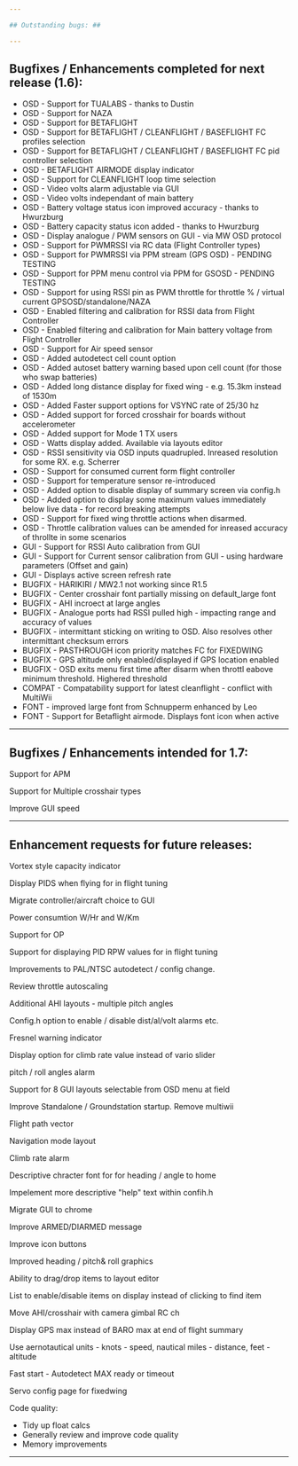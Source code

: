 ```yaml
---

## Outstanding bugs: ##

---
```


## Bugfixes / Enhancements completed for next release (1.6): ##

 * OSD    - Support for TUALABS - thanks to Dustin
 * OSD    - Support for NAZA
 * OSD    - Support for BETAFLIGHT
 * OSD    - Support for BETAFLIGHT / CLEANFLIGHT / BASEFLIGHT FC profiles selection
 * OSD    - Support for BETAFLIGHT / CLEANFLIGHT / BASEFLIGHT FC pid controller selection
 * OSD    - BETAFLIGHT AIRMODE display indicator
 * OSD    - Support for CLEANFLIGHT loop time selection
 * OSD    - Video volts alarm adjustable via GUI
 * OSD    - Video volts independant of main battery
 * OSD    - Battery voltage status icon improved accuracy - thanks to Hwurzburg
 * OSD    - Battery capacity status icon added - thanks to Hwurzburg
 * OSD    - Display analogue / PWM sensors on GUI - via MW OSD protocol
 * OSD    - Support for PWMRSSI via RC data (Flight Controller types)
 * OSD    - Support for PWMRSSI via PPM stream (GPS OSD) - PENDING TESTING
 * OSD    - Support for PPM menu control via PPM for GSOSD - PENDING TESTING
 * OSD    - Support for using RSSI pin as PWM throttle for throttle % / virtual current GPSOSD/standalone/NAZA
 * OSD    - Enabled filtering and calibration for RSSI data from Flight Controller
 * OSD    - Enabled filtering and calibration for Main battery voltage from Flight Controller
 * OSD    - Support for Air speed sensor
 * OSD    - Added autodetect cell count option 
 * OSD    - Added autoset battery warning based upon cell count (for those who swap batteries) 
 * OSD    - Added long distance display for fixed wing - e.g. 15.3km instead of 1530m 
 * OSD    - Added Faster support options for VSYNC rate of 25/30 hz
 * OSD    - Added support for forced crosshair for boards without accelerometer
 * OSD    - Added support for Mode 1 TX users
 * OSD    - Watts display added. Available via layouts editor
 * OSD    - RSSI sensitivity via OSD inputs quadrupled. Inreased resolution for some RX. e.g. Scherrer
 * OSD    - Support for consumed current form flight controller
 * OSD    - Support for temperature sensor re-introduced
 * OSD    - Added option to disable display of summary screen via config.h
 * OSD    - Added option to display some maximum values immediately below live data - for record breaking attempts
 * OSD    - Support for fixed wing throttle actions when disarmed.
 * OSD    - Throttle calibration values can be amended for inreased accuracy of throllte in some scenarios
 * GUI    - Support for RSSI Auto calibration from GUI
 * GUI    - Support for Current sensor calibration from GUI - using hardware parameters (Offset and gain) 
 * GUI    - Displays active screen refresh rate
 * BUGFIX - HARIKIRI / MW2.1 not working since R1.5
 * BUGFIX - Center crosshair font partially missing on default_large font
 * BUGFIX - AHI incroect at large angles
 * BUGFIX - Analogue ports had RSSI pulled high - impacting range and accuracy of values 
 * BUGFIX - intermittant sticking on writing to OSD. Also resolves other intermittant checksum errors
 * BUGFIX - PASTHROUGH icon priority matches FC for FIXEDWING
 * BUGFIX - GPS altitude only enabled/displayed if GPS location enabled
 * BUGFIX - OSD exits menu first time after disarm when throttl eabove minimum threshold. Highered threshold
 * COMPAT - Compatability support for latest cleanflight - conflict with MultiWii
 * FONT   - improved large font from Schnupperm enhanced by Leo
 * FONT   - Support for Betaflight airmode. Displays font icon when active

---

## Bugfixes / Enhancements intended for 1.7: ##

Support for APM

Support for Multiple crosshair types

Improve GUI speed


---

## Enhancement requests for future releases: ##

Vortex style capacity indicator

Display PIDS when flying for in flight tuning

Migrate controller/aircraft choice to GUI

Power consumtion W/Hr and W/Km 

Support for OP

Support for displaying PID RPW values for in flight tuning

Improvements to PAL/NTSC autodetect / config change.

Review throttle autoscaling

Additional AHI layouts - multiple pitch angles

Config.h option to enable / disable dist/al/volt alarms etc.

Fresnel warning indicator

Display option for climb rate value instead of vario slider

pitch / roll angles alarm

Support for 8 GUI layouts selectable from OSD menu at field

Improve Standalone / Groundstation startup. Remove multiwii

Flight path vector

Navigation mode layout

Climb rate alarm

Descriptive chracter font for for heading / angle to home

Impelement more descriptive "help" text within confih.h

Migrate GUI to chrome

Improve ARMED/DIARMED message

Improve icon buttons

Improved heading / pitch& roll graphics 

Ability to drag/drop items to layout editor

List to enable/disable items on display instead of clicking to find item

Move AHI/crosshair with camera gimbal RC ch

Display GPS max instead of BARO max at end of flight summary

Use aernotautical units - knots - speed, nautical miles - distance, feet - altitude

Fast start - Autodetect MAX ready or timeout

Servo config page for fixedwing



Code quality:

 - Tidy up float calcs
 - Generally review and improve code quality
 - Memory improvements
 
---
 









